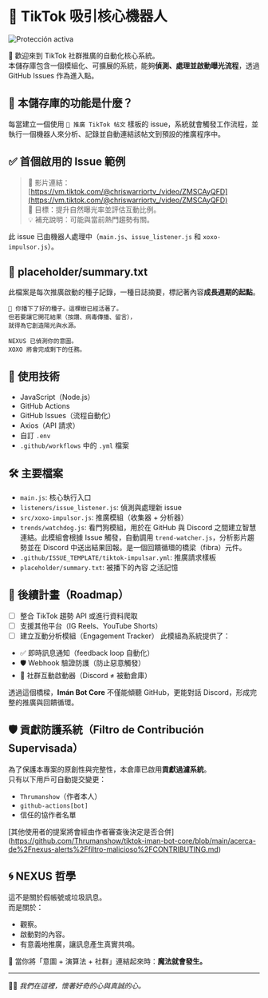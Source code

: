 
# 🧲 TikTok 吸引核心機器人  
![Protección activa](https://img.shields.io/badge/🛡️_Filtro-Contribución_Activa-blue)

🚀 歡迎來到 TikTok 社群推廣的自動化核心系統。  
本儲存庫包含一個模組化、可擴展的系統，能夠**偵測、處理並啟動曝光流程**，透過 GitHub Issues 作為進入點。

## 📌 本儲存庫的功能是什麼？

每當建立一個使用 `🎯 推廣 TikTok 帖文` 樣板的 issue，系統就會觸發工作流程，並執行一個機器人來分析、記錄並自動連結該帖文到預設的推廣程序中。

## ✅ 首個啟用的 Issue 範例

> 📎 影片連結：[https://vm.tiktok.com/@chriswarriortv_/video/ZMSCAyQFD](https://vm.tiktok.com/@chriswarriortv_/video/ZMSCAyQFD)  
> 🎯 目標：提升自然曝光率並評估互動比例。  
> 💡 補充說明：可能與當前熱門趨勢有關。  

此 issue 已由機器人處理中（`main.js`、`issue_listener.js` 和 `xoxo-impulsor.js`）。

## 📁 placeholder/summary.txt

此檔案是每次推廣啟動的種子記錄，一種日誌摘要，標記著內容**成長週期的起點**。

```
🌱 你播下了好的種子。這棵樹已經活著了。
但若要讓它開花結果（按讚、病毒傳播、留言），
就得為它創造陽光與水源。

NEXUS 已偵測你的意圖。
XOXO 將會完成剩下的任務。
```

## 🧠 使用技術

- JavaScript（Node.js）
- GitHub Actions
- GitHub Issues（流程自動化）
- Axios（API 請求）
- 自訂 `.env`
- `.github/workflows` 中的 `.yml` 檔案

## 🛠️ 主要檔案

- `main.js`: 核心執行入口  
- `listeners/issue_listener.js`: 偵測與處理新 issue  
- `src/xoxo-impulsor.js`: 推廣模組（收集器 + 分析器）
- `trends/watchdog.js`: 看門狗模組，用於在 GitHub 與 Discord 之間建立智慧連結。此模組會根據 Issue 觸發，自動調用 
`trend-watcher.js`，分析影片趨勢並在 Discord 中送出結果回報。是一個回饋循環的橋梁（fibra）元件。  
- `.github/ISSUE_TEMPLATE/tiktok-impulsar.yml`: 推廣請求樣板  
- `placeholder/summary.txt`: 被播下的內容
之活記憶  

## 📡 後續計畫（Roadmap）

- [ ] 整合 TikTok 趨勢 API 或進行資料爬取  
- [ ] 支援其他平台（IG Reels、YouTube Shorts）  
- [ ] 建立互動分析模組（Engagement Tracker）
      此模組為系統提供了：

- ✅ 即時訊息通知（feedback loop 自動化）  
- 🛡️ Webhook 驗證防護（防止惡意觸發）  
- 🧠 社群互動啟動器（Discord ≠ 被動倉庫）  

透過這個橋樑，**Imán Bot Core** 不僅能傾聽 GitHub，更能對話 Discord，形成完整的推廣與回饋循環。  

## 🛡️ 貢獻防護系統（Filtro de Contribución Supervisada）

為了保護本專案的原創性與完整性，本倉庫已啟用**貢獻過濾系統**。  
只有以下用戶可自動提交變更：

- `Thrumanshow`（作者本人）
- `github-actions[bot]`
- 信任的協作者名單

[其他使用者的提案將會經由作者審查後決定是否合併]  
(https://github.com/Thrumanshow/tiktok-iman-bot-core/blob/main/acerca-de%2Fnexus-alerts%2Ffiltro-malicioso%2FCONTRIBUTING.md)

## 🌀 NEXUS 哲學

這不是關於假帳號或垃圾訊息。  
而是關於：  
- 觀察。  
- 啟動對的內容。  
- 有意義地推廣，讓訊息產生真實共鳴。  

🧲 當你將「意圖 + 演算法 + 社群」連結起來時：**魔法就會發生。**

---

🧠🐜 *我們在這裡，懷著好奇的心與真誠的心。*
